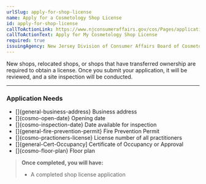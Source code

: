 ```yaml
---
urlSlug: apply-for-shop-license
name: Apply for a Cosmetology Shop License
id: apply-for-shop-license
callToActionLink: https://www.njconsumeraffairs.gov/cos/Pages/applications.aspx
callToActionText: Apply for My Cosmetology Shop License
required: true
issuingAgency: New Jersey Division of Consumer Affairs Board of Cosmetology and Hairstyling
---
```

New shops, relocated shops, or shops that have transferred ownership are required to obtain a license. Once you submit your application, it will be reviewed, and a site inspection will be conducted.

---

### Application Needs

- []{general-business-address} Business address
- []{cosmo-open-date} Opening date
- []{cosmo-inspection-date} Date available for inspection
- []{general-fire-prevention-permit} Fire Prevention Permit
- []{cosmo-practioners-license} License number of all practitioners
- []{general-Cert-Occupancy] Certificate of Occupancy or Approval
- []{cosmo-floor-plan} Floor plan

>**Once completed, you will have:**
>
>* A completed shop license application